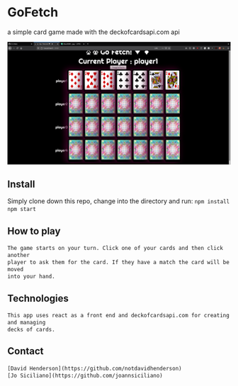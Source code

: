 # GoFetch
a simple card game made with the deckofcardsapi.com api

![screenshot of app](index.png)

## Install
Simply clone down this repo, change into the directory and run: 
``` npm install ```
``` npm start ```

## How to play
	The game starts on your turn. Click one of your cards and then click another    
	player to ask them for the card. If they have a match the card will be moved   
	into your hand.

## Technologies 
	This app uses react as a front end and deckofcardsapi.com for creating and managing    
	decks of cards.

## Contact
	[David Henderson](https://github.com/notdavidhenderson)
	[Jo Siciliano](https://github.com/joannsiciliano)